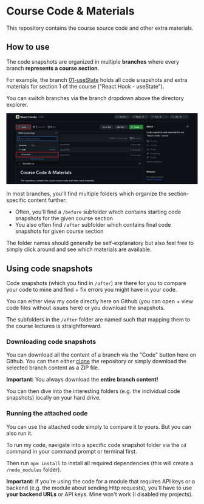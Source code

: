 # Course Code & Materials

This repository contains the course source code and other extra materials.

## How to use

The code snapshots are organized in multiple **branches** where every branch **represents a course section**.

For example, the branch [01-useState](https://github.com/Programmer-Duck/React-Hooks/tree/01-useState) holds all code snapshots and extra materials for section 1 of the course ("React Hook - useState").

You can switch branches via the branch dropdown above the directory explorer.

![Click on the branch dropdown and then select the appropriate branch for the course section you're looking for](./selecting-a-branch.png)

In most branches, you'll find multiple folders which organize the section-specific content further:

- Often, you'll find a `/before` subfolder which contains starting code snapshots for the given course section
- You also often find `/after` subfolder which contains final code snapshots for given course section

The folder names should generally be self-explanatory but also feel free to simply click around and see which materials are available.

## Using code snapshots

Code snapshots (which you find in `/after`) are there for you to compare your code to mine and find + fix errors you might have in your code.

You can either view my code directly here on Github (you can open + view code files without issues here) or you download the snapshots.

The subfolders in the `/after` folder are named such that mapping them to the course lectures is straightforward.

### Downloading code snapshots

You can download all the content of a branch via the "Code" button here on Github. You can then either [clone](https://docs.github.com/en/github/creating-cloning-and-archiving-repositories/cloning-a-repository) the repository or simply download the selected branch content as a ZIP file.

**Important:** You always download the **entire branch content!**

You can then dive into the interesting folders (e.g. the individual code snapshots) locally on your hard drive.

### Running the attached code

You can use the attached code simply to compare it to yours. But you can also run it.

To run my code, navigate into a specific code snapshot folder via the `cd` command in your command prompt or terminal first.

Then run `npm install` to install all required dependencies (this will create a `/node_modules` folder).

**Important:** If you're using the code for a module that requires API keys or a backend (e.g. the module about sending Http requests), you'll have to use **your backend URLs** or API keys. Mine won't work (I disabled my projects).
